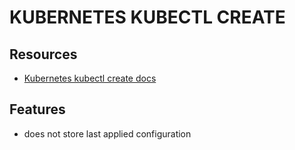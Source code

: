# KUBERNETES KUBECTL CREATE

## Resources

- [Kubernetes kubectl create docs](https://kubernetes.io/docs/reference/generated/kubectl/kubectl-commands#create)

## Features

- does not store last applied configuration